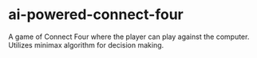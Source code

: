 # ai-powered-connect-four
A game of Connect Four where the player can play against the computer. Utilizes minimax algorithm for decision making.
